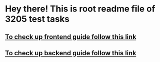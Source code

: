 # Hey there! This is root readme file of 3205 test tasks

## [To check up frontend guide follow this link](./frontend/README.md)

## [To check up backend guide follow this link](./backend/README.md)
